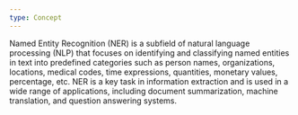 ```yaml
---
type: Concept
---
```


Named Entity Recognition (NER) is a subfield of natural language processing (NLP) that focuses on identifying and classifying named entities in text into predefined categories such as person names, organizations, locations, medical codes, time expressions, quantities, monetary values, percentage, etc. NER is a key task in information extraction and is used in a wide range of applications, including document summarization, machine translation, and question answering systems.